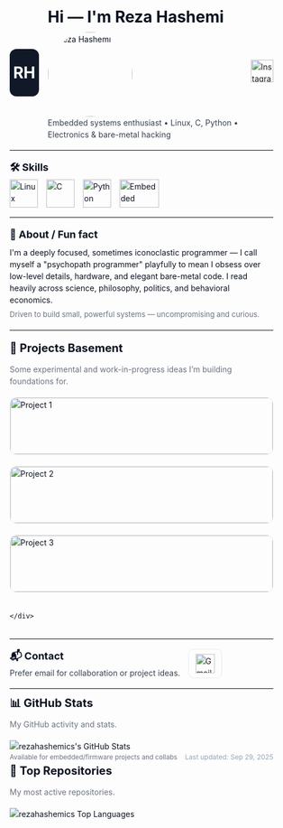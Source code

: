 <!-- GitHub Profile README — Full HTML -->
<div style="font-family: -apple-system, BlinkMacSystemFont, 'Segoe UI', Roboto, 'Helvetica Neue', Arial; line-height:1.5; color:#0b1220; max-width:900px; margin:0 auto; padding:18px;">

  <!-- Header -->
  <div style="display:flex; align-items:center; gap:16px;">
    <div style="width:84px; height:84px; border-radius:12px; background:#111827; display:flex;align-items:center;justify-content:center;color:#fff;font-weight:700;font-size:28px;">
      RH
    </div>
    <div>
      <h1 style="margin:0 0 6px 0;">Hi — I'm Reza Hashemi</h1>
      <img src="https://github.com/rezahashemics.png" alt="Reza Hashemi" width="150" style="border-radius:50%;" />
      <p style="margin:0; color:#374151;">Embedded systems enthusiast • Linux, C, Python • Electronics & bare-metal hacking</p>
    </div>
    <!-- Instagram link -->
  <p style="margin-top:8px;">
    <a href="https://www.instagram.com/redhahashemi_junior/" target="_blank" style="text-decoration:none; display:inline-flex; align-items:center; gap:6px;">
      <img src="https://upload.wikimedia.org/wikipedia/commons/a/a5/Instagram_icon.png" alt="Instagram" width="40" height="40" />
    </a>
  </p>
  </div>

  <hr style="margin:16px 0; border:0; border-top:1px solid #e6e9ee;">

  <!-- Skills -->
  <!-- Skills -->
<!-- Skills -->
<section>
  <h2 style="margin:0 0 8px 0; font-size:18px;">🛠 Skills</h2>
  <div style="display:flex; gap:15px; flex-wrap:wrap; align-items:center;">    
    <!-- Linux -->
    <img src="https://upload.wikimedia.org/wikipedia/commons/3/35/Tux.svg" alt="Linux" width="50" height="50" />
    <!-- C -->
    <img src="https://upload.wikimedia.org/wikipedia/commons/1/19/C_Logo.png" alt="C" width="50" height="50" />
    <!-- Python -->
    <img src="https://upload.wikimedia.org/wikipedia/commons/c/c3/Python-logo-notext.svg" alt="Python" width="50" height="50" />
    <!-- Embedded Systems (Arduino logo) -->
    <img src="https://upload.wikimedia.org/wikipedia/commons/8/87/Arduino_Logo.svg" alt="Embedded Systems" width="70" height="50" />
  </div>
</section>



  <hr style="margin:16px 0; border:0; border-top:1px solid #e6e9ee;">

  <!-- About / Fun fact -->
  <section>
    <h2 style="margin:0 0 8px 0; font-size:18px;">📖 About / Fun fact</h2>
    <p style="margin:0 0 6px 0;">
      I'm a deeply focused, sometimes iconoclastic programmer — I call myself a "psychopath programmer" playfully to mean I obsess over low-level details, hardware, and elegant bare-metal code.
      I read heavily across science, philosophy, politics, and behavioral economics.
    </p>
    <p style="margin:0; color:#6b7280; font-size:13px;">
      Driven to build small, powerful systems — uncompromising and curious.
    </p>
  </section>

  <hr style="margin:16px 0; border:0; border-top:1px solid #e6e9ee;">

  <!-- Projects Basement -->
  <section>
    <h2 style="margin:0 0 12px 0; font-size:20px;">🚧 Projects Basement</h2>
    <p style="margin:0 0 18px 0; color:#6b7280;">Some experimental and work-in-progress ideas I’m building foundations for.</p>
    <div style="display:grid; grid-template-columns:repeat(auto-fit, minmax(250px, 1fr)); gap:20px;">
      <!-- Project Card 1 -->
      <a href="#" style="text-decoration:none; color:inherit; border:1px solid #e6e9ee; border-radius:12px; overflow:hidden; display:block; transition:transform 0.2s ease;">
        <img src="https://commons.wikimedia.org/wiki/File:Antu_yast-bootloader.svg" alt="Project 1" style="width:100%; display:block;"/>
        <div style="padding:12px;">
          <h3 style="margin:0 0 6px 0; font-size:16px;">Tiny OS Bootloader</h3>
          <p style="margin:0; font-size:14px; color:#6b7280;">A bare-metal experiment to boot and print hello from scratch.</p>
        </div>
      </a>
      <!-- Project Card 2 -->
      <a href="#" style="text-decoration:none; color:inherit; border:1px solid #e6e9ee; border-radius:12px; overflow:hidden; display:block; transition:transform 0.2s ease;">
        <img src="https://upload.wikimedia.org/wikipedia/commons/3/35/Antu_yast-bootloader.svg" alt="Project 2" style="width:100%; display:block;">
        <div style="padding:12px;">
          <h3 style="margin:0 0 6px 0; font-size:16px;">MCU Firmware Skeleton</h3>
          <p style="margin:0; font-size:14px; color:#6b7280;">Minimal firmware base for ARM Cortex-M microcontrollers.</p>
        </div>
      </a>
      <!-- Project Card 3 -->
      <a href="#" style="text-decoration:none; color:inherit; border:1px solid #e6e9ee; border-radius:12px; overflow:hidden; display:block; transition:transform 0.2s ease;">
        <img src="https://via.placeholder.com/400x200.png?text=Project+3" alt="Project 3" style="width:100%; display:block;">
        <div style="padding:12px;">
          <h3 style="margin:0 0 6px 0; font-size:16px;">Electronics Repair Lab</h3>
          <p style="margin:0; font-size:14px; color:#6b7280;">Notes and experiments on repairing boards, chargers, and cables.</p>
        </div>
      </a>

    </div>
  </section>

  <hr style="margin:16px 0; border:0; border-top:1px solid #e6e9ee;">

  <!-- Contact -->
  <section style="display:flex; align-items:center; gap:14px;">
    <div style="display:flex; flex-direction:column;">
      <h2 style="margin:0 0 6px 0; font-size:18px;">📬 Contact</h2>
      <p style="margin:0; color:#374151;">Prefer email for collaboration or project ideas.</p>
    </div>
    <a href="mailto:rezahashemipersonalemail@gmail.com" style="display:inline-flex; align-items:center; gap:8px; text-decoration:none; padding:8px 12px; border-radius:10px; border:1px solid #e6e9ee;">
      <img src="https://upload.wikimedia.org/wikipedia/commons/4/4e/Gmail_Icon.png" alt="Gmail Logo" width="34" height="34" />
    </a>

  </section>

  <hr style="margin:16px 0 10px 0; border:0; border-top:1px solid #e6e9ee;">
  <!-- GitHub Stats -->
<section>
  <h2 style="margin:0 0 12px 0; font-size:20px;">📊 GitHub Stats</h2>
  <p style="margin:0 0 18px 0; color:#6b7280;">My GitHub activity and stats.</p>
  <img src="https://github-readme-stats.vercel.app/api?username=rezahashemics&theme=default&show_icons=true&hide_border=true&count_private=true" 
       alt="rezahashemics's GitHub Stats" />
</section>


  <!-- Footer -->
  <div style="display:flex; justify-content:space-between; align-items:center; gap:12px;">
    <small style="color:#6b7280;">Available for embedded/firmware projects and collabs</small>
    <div style="font-size:12px; color:#94a3b8;">Last updated: Sep 29, 2025</div>
  </div>
  <!-- Top Repositories -->
<section>
  <h2 style="margin:0 0 12px 0; font-size:20px;">📂 Top Repositories</h2>
  <p style="margin:0 0 18px 0; color:#6b7280;">My most active repositories.</p>
  <img src="https://github-readme-stats.vercel.app/api/top-langs/?username=rezahashemics&layout=compact&hide_border=true&langs_count=8&theme=default" 
       alt="rezahashemics Top Languages" />
</section>

</div>

